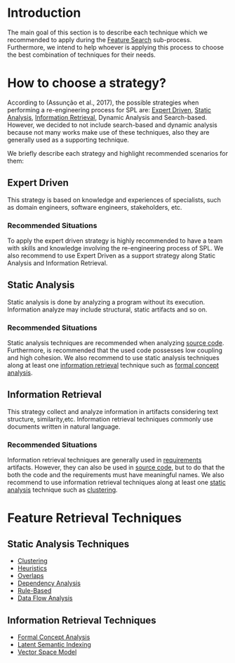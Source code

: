 # Introduction

The main goal of this section is to describe each technique which we recommended to apply during the [Feature Search](https://github.com/HestiaProject/Generic-SPL-Re-engineering-Process/wiki/Feature-Search) sub-process. Furthermore, we intend to help whoever is applying this process to choose the best combination of techniques for their needs.

# How to choose a strategy?

According to (Assunção et al., 2017), the possible strategies when performing a re-engineering process for SPL are: [Expert Driven](https://github.com/HestiaProject/Generic-SPL-Re-engineering-Process/wiki/Guidelines#expert-driven), [Static Analysis](https://github.com/HestiaProject/Generic-SPL-Re-engineering-Process/wiki/Guidelines#expert-driven), [Information Retrieval](https://github.com/HestiaProject/Generic-SPL-Re-engineering-Process/wiki/Guidelines#information-retrieval), Dynamic Analysis and Search-based. However, we decided to not include search-based and dynamic analysis because not many works make use of these techniques, also they are generally used as a supporting technique. 

We briefly describe each strategy and highlight recommended scenarios for them:

## Expert Driven 
This strategy is based on knowledge and experiences of specialists, such as domain engineers, software engineers, stakeholders, etc.

### Recommended Situations 
To apply the expert driven strategy is highly recommended to have a team with skills and knowledge involving the re-engineering process of SPL. We also recommend to use Expert Driven as a support strategy along Static Analysis and Information Retrieval. 


## Static Analysis
Static analysis is done by analyzing a program without its execution. Information analyze may include structural, static artifacts and so on.

### Recommended Situations 
Static analysis techniques are recommended when analyzing [source code](https://github.com/HestiaProject/Generic-SPL-Re-engineering-Process/wiki/Artifacts-Description#source-code). Furthermore, is recommended that the used code possesses low coupling and high cohesion. We also recommend to use static analysis techniques along at least one [information retrieval](https://github.com/HestiaProject/Generic-SPL-Re-engineering-Process/wiki/Guidelines#information-retrieval-techniques) technique such as [formal concept analysis](https://github.com/HestiaProject/Generic-SPL-Re-engineering-Process/wiki/Formal-Concept-Analysis).

## Information Retrieval
This strategy collect and analyze information in artifacts considering text structure, similarity,etc. Information retrieval techniques commonly use documents written in natural language.

### Recommended Situations 
Information retrieval techniques are generally used in [requirements](https://github.com/HestiaProject/Generic-SPL-Re-engineering-Process/wiki/Artifacts-Description#requirements) artifacts. However, they can also be used in [source code](https://github.com/HestiaProject/Generic-SPL-Re-engineering-Process/wiki/Artifacts-Description#source-code), but to do that the both the code and the requirements must have meaningful names. We also recommend to use information retrieval techniques along at least one [static analysis](https://github.com/HestiaProject/Generic-SPL-Re-engineering-Process/wiki/Guidelines#static-analysis-techniques) technique such as [clustering](https://github.com/HestiaProject/Generic-SPL-Re-engineering-Process/wiki/Clustering).

# Feature Retrieval Techniques 
## Static Analysis Techniques

* [Clustering](https://github.com/HestiaProject/abstract-spl-reengineering/wiki/Clustering)
* [Heuristics](https://github.com/HestiaProject/abstract-spl-reengineering/wiki/Heuristics)
* [Overlaps](https://github.com/HestiaProject/abstract-spl-reengineering/wiki/Overlaps)
* [Dependency Analysis](https://github.com/HestiaProject/abstract-spl-reengineering/wiki/Dependency-Analysis)
* [Rule-Based](https://github.com/HestiaProject/abstract-spl-reengineering/wiki/Rule-Based)
* [Data Flow Analysis](https://github.com/HestiaProject/abstract-spl-reengineering/wiki/Data-Flow-Analysis)

## Information Retrieval Techniques

* [Formal Concept Analysis](https://github.com/HestiaProject/abstract-spl-reengineering/wiki/Formal-Concept-Analysis)
* [Latent Semantic Indexing](https://github.com/HestiaProject/abstract-spl-reengineering/wiki/Latent-Semantic-Indexing)
* [Vector Space Model](https://github.com/HestiaProject/abstract-spl-reengineering/wiki/Vector-Space-Model)

